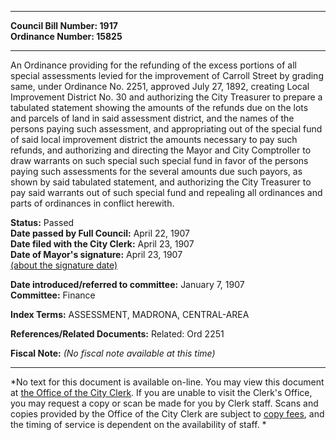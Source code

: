 * * * * *  
  
**Council Bill Number: [](#h0)[](#h2)1917**   
**Ordinance Number: 15825**  
  
* * * * *  
  
An Ordinance providing for the refunding of the excess portions of all special assessments levied for the improvement of Carroll Street by grading same, under Ordinance No. 2251, approved July 27, 1892, creating Local Improvement District No. 30 and authorizing the City Treasurer to prepare a tabulated statement showing the amounts of the refunds due on the lots and parcels of land in said assessment district, and the names of the persons paying such assessment, and appropriating out of the special fund of said local improvement district the amounts necessary to pay such refunds, and authorizing and directing the Mayor and City Comptroller to draw warrants on such special such special fund in favor of the persons paying such assessments for the several amounts due such payors, as shown by said tabulated statement, and authorizing the City Treasurer to pay said warrants out of such special fund and repealing all ordinances and parts of ordinances in conflict herewith.  
  
**Status:** Passed   
**Date passed by Full Council:** April 22, 1907   
**Date filed with the City Clerk:** April 23, 1907   
**Date of Mayor's signature:** April 23, 1907   
[(about the signature date)](/~public/approvaldate.htm)   
  
  
**Date introduced/referred to committee:** January 7, 1907   
**Committee:** Finance   
  
**Index Terms:** ASSESSMENT, MADRONA, CENTRAL-AREA  
  
**References/Related Documents:** Related: Ord 2251  
  
**Fiscal Note:** *(No fiscal note available at this time)*  
  
* * * * *  
  
*No text for this document is available on-line. You may view this document at [the Office of the City Clerk](http://www.seattle.gov/leg/clerk/contactUs.htm). If you are unable to visit the Clerk's Office, you may request a copy or scan be made for you by Clerk staff. Scans and copies provided by the Office of the City Clerk are subject to [copy fees](http://clerk.seattle.gov/~public/clerkfees.htm), and the timing of service is dependent on the availability of staff. *  
  
  
